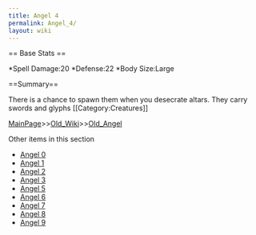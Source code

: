 ```yaml
---
title: Angel 4
permalink: Angel_4/
layout: wiki
---
```

== Base Stats ==

*Spell Damage:20
*Defense:22
*Body Size:Large

==Summary==

There is a chance to spawn them when you desecrate altars. They carry swords and glyphs
[[Category:Creatures]]

[MainPage](/keeperrl_wiki/ "wikilink")>>[Old_Wiki](/keeperrl_wiki/Old_Wiki "wikilink")>>[Old_Angel](/keeperrl_wiki/Old_Angel "wikilink")

Other items in this section
-    [Angel 0](/keeperrl_wiki/Angel_0 "wikilink")
-    [Angel 1](/keeperrl_wiki/Angel_1 "wikilink")
-    [Angel 2](/keeperrl_wiki/Angel_2 "wikilink")
-    [Angel 3](/keeperrl_wiki/Angel_3 "wikilink")
-    [Angel 5](/keeperrl_wiki/Angel_5 "wikilink")
-    [Angel 6](/keeperrl_wiki/Angel_6 "wikilink")
-    [Angel 7](/keeperrl_wiki/Angel_7 "wikilink")
-    [Angel 8](/keeperrl_wiki/Angel_8 "wikilink")
-    [Angel 9](/keeperrl_wiki/Angel_9 "wikilink")
